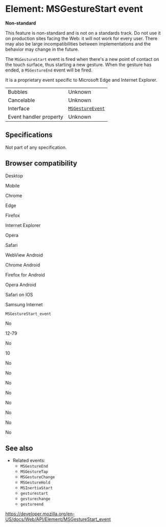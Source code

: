 # Element: MSGestureStart event

**Non-standard**

This feature is non-standard and is not on a standards track. Do not use it on production sites facing the Web: it will not work for every user. There may also be large incompatibilities between implementations and the behavior may change in the future.

The `MSGestureStart` event is fired when there's a new point of contact on the touch surface, thus starting a new gesture. When the gesture has ended, a `MSGestureEnd` event will be fired.

It is a proprietary event specific to Microsoft Edge and Internet Explorer.

<table><tbody><tr class="odd"><td>Bubbles</td><td>Unknown</td></tr><tr class="even"><td>Cancelable</td><td>Unknown</td></tr><tr class="odd"><td>Interface</td><td><a href="../msgestureevent"><code>MSGestureEvent</code></a></td></tr><tr class="even"><td>Event handler property</td><td>Unknown</td></tr></tbody></table>

## Specifications

Not part of any specification.

## Browser compatibility

Desktop

Mobile

Chrome

Edge

Firefox

Internet Explorer

Opera

Safari

WebView Android

Chrome Android

Firefox for Android

Opera Android

Safari on IOS

Samsung Internet

`MSGestureStart_event`

No

12-79

No

10

No

No

No

No

No

No

No

No

## See also

- Related events:
  - `MSGestureEnd`
  - `MSGestureTap`
  - `MSGestureChange`
  - `MSGestureHold`
  - `MSInertiaStart`
  - `gesturestart`
  - `gesturechange`
  - `gestureend`

<a href="https://developer.mozilla.org/en-US/docs/Web/API/Element/MSGestureStart_event" class="_attribution-link">https://developer.mozilla.org/en-US/docs/Web/API/Element/MSGestureStart_event</a>
